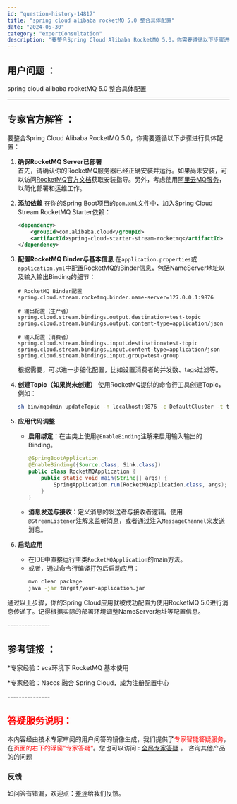 ```yaml
---
id: "question-history-14817"
title: "spring cloud alibaba rocketMQ 5.0 整合具体配置"
date: "2024-05-30"
category: "expertConsultation"
description: "要整合Spring Cloud Alibaba RocketMQ 5.0，你需要遵循以下步骤进行具体配置：1. **确保RocketMQ Server已部署**     首先，请确认你的RocketMQ服务器已经正确安装并运行。如果尚未安装，可以访问[RocketMQ官方文档](https://ro"
---
```


## 用户问题 ： 
 spring cloud alibaba rocketMQ 5.0 整合具体配置  

---------------
## 专家官方解答 ：

要整合Spring Cloud Alibaba RocketMQ 5.0，你需要遵循以下步骤进行具体配置：

1. **确保RocketMQ Server已部署**  
   首先，请确认你的RocketMQ服务器已经正确安装并运行。如果尚未安装，可以访问[RocketMQ官方文档](https://rocketmq.apache.org/zh/docs/deploymentOperations/01deploy)获取安装指导。另外，考虑使用[阿里云MQ服务](https://www.aliyun.com/product/rocketmq?utm_content=se_1009650370)，以简化部署和运维工作。

2. **添加依赖**
   在你的Spring Boot项目的`pom.xml`文件中，加入Spring Cloud Stream RocketMQ Starter依赖：
   ```xml
   <dependency>
       <groupId>com.alibaba.cloud</groupId>
       <artifactId>spring-cloud-starter-stream-rocketmq</artifactId>
   </dependency>
   ```

3. **配置RocketMQ Binder与基本信息**
   在`application.properties`或`application.yml`中配置RocketMQ的Binder信息，包括NameServer地址以及输入输出Binding的细节：
   ```properties
   # RocketMQ Binder配置
   spring.cloud.stream.rocketmq.binder.name-server=127.0.0.1:9876
   
   # 输出配置（生产者）
   spring.cloud.stream.bindings.output.destination=test-topic
   spring.cloud.stream.bindings.output.content-type=application/json
   
   # 输入配置（消费者）
   spring.cloud.stream.bindings.input.destination=test-topic
   spring.cloud.stream.bindings.input.content-type=application/json
   spring.cloud.stream.bindings.input.group=test-group
   ```
   根据需要，可以进一步细化配置，比如设置消费者的并发数、tags过滤等。

4. **创建Topic（如果尚未创建）**
   使用RocketMQ提供的命令行工具创建Topic，例如：
   ```sh
   sh bin/mqadmin updateTopic -n localhost:9876 -c DefaultCluster -t test-topic
   ```

5. **应用代码调整**
   - **启用绑定**：在主类上使用`@EnableBinding`注解来启用输入输出的Binding。
     ```java
     @SpringBootApplication
     @EnableBinding({Source.class, Sink.class})
     public class RocketMQApplication {
         public static void main(String[] args) {
             SpringApplication.run(RocketMQApplication.class, args);
         }
     }
     ```
   - **消息发送与接收**：定义消息的发送者与接收者逻辑。使用`@StreamListener`注解来监听消息，或者通过注入`MessageChannel`来发送消息。

6. **启动应用**
   - 在IDE中直接运行主类`RocketMQApplication`的main方法。
   - 或者，通过命令行编译打包后启动应用：
     ```sh
     mvn clean package
     java -jar target/your-application.jar
     ```

通过以上步骤，你的Spring Cloud应用就被成功配置为使用RocketMQ 5.0进行消息传递了。记得根据实际的部署环境调整NameServer地址等配置信息。


<font color="#949494">---------------</font> 


## 参考链接 ：

*专家经验：sca环境下 RocketMQ 基本使用 
 
 *专家经验：Nacos 融合 Spring Cloud，成为注册配置中心 


 <font color="#949494">---------------</font> 
 


## <font color="#FF0000">答疑服务说明：</font> 

本内容经由技术专家审阅的用户问答的镜像生成，我们提供了<font color="#FF0000">专家智能答疑服务</font>，在<font color="#FF0000">页面的右下的浮窗”专家答疑“</font>。您也可以访问 : [全局专家答疑](https://answer.opensource.alibaba.com/docs/intro) 。 咨询其他产品的的问题

### 反馈
如问答有错漏，欢迎点：[差评](https://ai.nacos.io/user/feedbackByEnhancerGradePOJOID?enhancerGradePOJOId=14818)给我们反馈。
